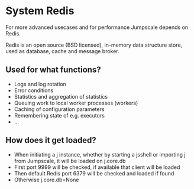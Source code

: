 # System Redis

For more advanced usecases and for performance Jumpscale depends on Redis.

Redis is an open source (BSD licensed), in-memory data structure store, used as database, cache and message broker.

## Used for what functions?

- Logs and log rotation
- Error conditions
- Statistics and aggregation of statistics
- Queuing work to local worker processes (workers)
- Caching of configuration parameters
- Remembering state of e.g. executors
- ...

## How does it get loaded?

- When initiating a j instance, whether by starting a jsshell or importing j from Jumpscale, it will be loaded on j.core.db
- First port 9999 will be checked, if available that client will be loaded
- Then default Redis port 6379 will be checked and loaded if found
- Otherwise j.core.db=None
